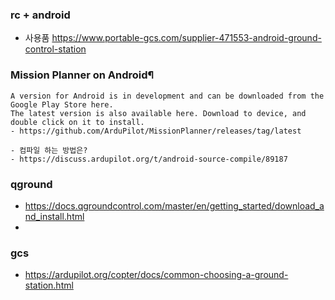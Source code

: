 

### rc + android 
- 사용품 https://www.portable-gcs.com/supplier-471553-android-ground-control-station


### Mission Planner on Android¶
```
A version for Android is in development and can be downloaded from the Google Play Store here.
The latest version is also available here. Download to device, and double click on it to install.
- https://github.com/ArduPilot/MissionPlanner/releases/tag/latest

- 컴파일 하는 방법은? 
- https://discuss.ardupilot.org/t/android-source-compile/89187

```
### qground
- https://docs.qgroundcontrol.com/master/en/getting_started/download_and_install.html
- 

### gcs 

- https://ardupilot.org/copter/docs/common-choosing-a-ground-station.html
